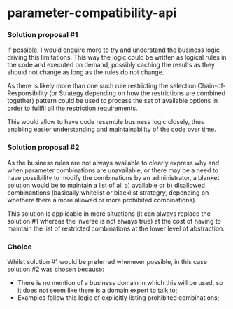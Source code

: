 # parameter-compatibility-api

### Solution proposal #1

If possible, I would enquire more to try and understand the business logic driving this limitations. This way the logic could be written as logical rules in the code and executed on demand, possibly caching the results as they should not change as long as the rules do not change.

As there is likely more than one such rule restricting the selection Chain-of-Responsibility (or Strategy depending on how the restrictions are combined together) pattern could be used to process the set of available options in order to fullfil all the restriction requirements.

This would allow to have code resemble business logic closely, thus enabling easier understanding and maintainability of the code over time.

### Solution proposal #2

As the business rules are not always available to clearly express why and when parameter combinations are unavailable, or there may be a need to have possibility to modify the combinations by an administrator, a blanket solution would be to maintain a list of all a) available or b) disallowed combinantions (basically whitelist or blacklist strategry, depending on whethere there a more allowed or more prohibited combinations).

This solution is applicable in more situations (it can always replace the solution #1 whereas the inverse is not always true) at the cost of having to maintain the list of restricted combinations at the lower level of abstraction.

### Choice

Whilst solution #1 would be preferred whenever possible, in this case solution #2 was chosen because:

- There is no mention of a business domain in which this will be used, so it does not seem like there is a domain expert to talk to;
- Examples follow this logic of explicitly listing prohibited combinations;
